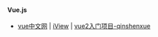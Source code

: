 #### **Vue.js**

* [vue中文网](https://vuefe.cn/v2/guide/) \| [iView](https://gold.xitu.io/post/58a5a53761ff4b006c44ba5b?utm_source=gold_browser_extension) \| [vue2入门项目-qinshenxue](vue2-vue-router2-webpack2)

```js

```



